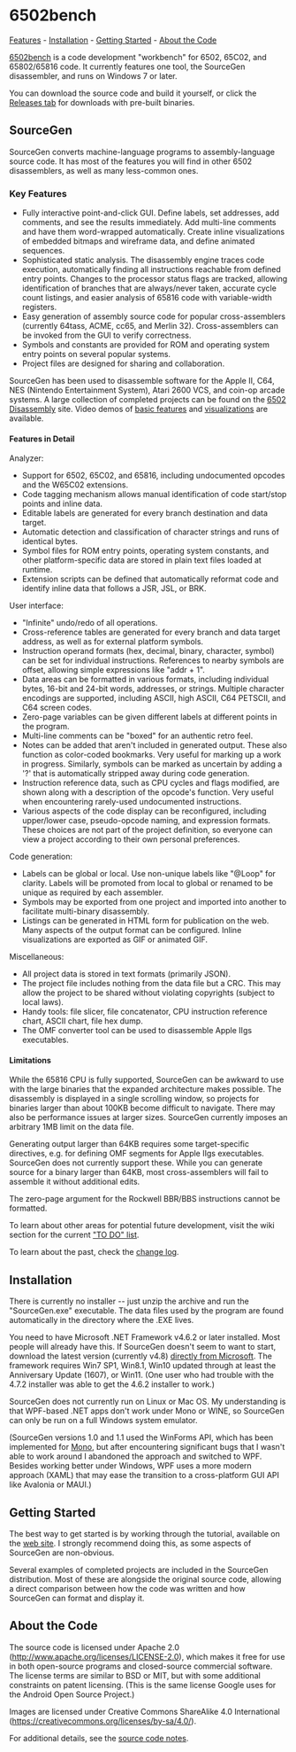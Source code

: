 # 6502bench # 

[Features](#key-features) - [Installation](#installation) - [Getting Started](#getting-started) - [About the Code](#about-the-code)

[6502bench](https://6502bench.com/) is a code development "workbench"
for 6502, 65C02, and 65802/65816 code.  It currently features one tool,
the SourceGen disassembler, and runs on Windows 7 or later.

You can download the source code and build it yourself, or click the
[Releases tab](https://github.com/fadden/6502bench/releases) for
downloads with pre-built binaries.


## SourceGen ##

SourceGen converts machine-language programs to assembly-language source
code.  It has most of the features you will find in other 6502 disassemblers,
as well as many less-common ones.

### Key Features ###

- Fully interactive point-and-click GUI.  Define labels, set addresses,
  add comments, and see the results immediately.  Add multi-line comments
  and have them word-wrapped automatically.  Create inline visualizations
  of embedded bitmaps and wireframe data, and define animated sequences.
- Sophisticated static analysis.  The disassembly engine traces code
  execution, automatically finding all instructions reachable from defined
  entry points. Changes to the processor status flags are tracked,
  allowing identification of branches that are always/never taken,
  accurate cycle count listings, and easier analysis of 65816 code with
  variable-width registers.
- Easy generation of assembly source code for popular cross-assemblers
  (currently 64tass, ACME, cc65, and Merlin 32). Cross-assemblers can be
  invoked from the GUI to verify correctness.
- Symbols and constants are provided for ROM and operating system entry
  points on several popular systems.
- Project files are designed for sharing and collaboration.

SourceGen has been used to disassemble software for the Apple II, C64,
NES (Nintendo Entertainment System), Atari 2600 VCS, and coin-op
arcade systems.  A large collection of completed projects can be found
on the [6502 Disassembly](https://6502disassembly.com) site.
Video demos of [basic features](https://youtu.be/dalISyBPQq8)
and [visualizations](https://youtu.be/lSvEr5nCHbY) are available.

#### Features in Detail ####

Analyzer:
- Support for 6502, 65C02, and 65816, including undocumented opcodes
  and the W65C02 extensions.
- Code tagging mechanism allows manual identification of code start/stop
  points and inline data.
- Editable labels are generated for every branch destination and data target.
- Automatic detection and classification of character strings and runs of
  identical bytes.
- Symbol files for ROM entry points, operating system constants, and other
  platform-specific data are stored in plain text files loaded at runtime.
- Extension scripts can be defined that automatically reformat code and
  identify inline data that follows a JSR, JSL, or BRK.

User interface:
- "Infinite" undo/redo of all operations.
- Cross-reference tables are generated for every branch and data target
  address, as well as for external platform symbols.
- Instruction operand formats (hex, decimal, binary, character, symbol) can
  be set for individual instructions. References to nearby symbols are
  offset, allowing simple expressions like "addr + 1".
- Data areas can be formatted in various formats, including individual
  bytes, 16-bit and 24-bit words, addresses, or strings.  Multiple
  character encodings are supported, including ASCII, high ASCII,
  C64 PETSCII, and C64 screen codes.
- Zero-page variables can be given different labels at different points
  in the program.
- Multi-line comments can be "boxed" for an authentic retro feel.
- Notes can be added that aren't included in generated output. These also
  function as color-coded bookmarks. Very useful for marking up a work in
  progress.  Similarly, symbols can be marked as uncertain by adding a
  '?' that is automatically stripped away during code generation.
- Instruction reference data, such as CPU cycles and flags modified,
  are shown along with a description of the opcode's function.  Very
  useful when encountering rarely-used undocumented instructions.
- Various aspects of the code display can be reconfigured, including
  upper/lower case, pseudo-opcode naming, and expression formats. These
  choices are not part of the project definition, so everyone can view a
  project according to their own personal preferences.

Code generation:
- Labels can be global or local.  Use non-unique labels like "@Loop"
  for clarity.  Labels will be promoted from local to global or renamed
  to be unique as required by each assembler.
- Symbols may be exported from one project and imported into another to
  facilitate multi-binary disassembly.
- Listings can be generated in HTML form for publication on the web.
  Many aspects of the output format can be configured.  Inline
  visualizations are exported as GIF or animated GIF.

Miscellaneous:
- All project data is stored in text formats (primarily JSON).
- The project file includes nothing from the data file but a CRC. This may
  allow the project to be shared without violating copyrights (subject to
  local laws).
- Handy tools: file slicer, file concatenator, CPU instruction reference
  chart, ASCII chart, file hex dump.
- The OMF converter tool can be used to disassemble Apple IIgs executables.

#### Limitations ####

While the 65816 CPU is fully supported, SourceGen can be awkward to use
with the large binaries that the expanded architecture makes possible.  The
disassembly is displayed in a single scrolling window, so projects for
binaries larger than about 100KB become difficult to navigate.  There may
also be performance issues at larger sizes.  SourceGen currently imposes an
arbitrary 1MB limit on the data file.

Generating output larger than 64KB requires some target-specific
directives, e.g. for defining OMF segments for Apple IIgs executables.
SourceGen does not currently support these.  While you can generate source
for a binary larger than 64KB, most cross-assemblers will fail to assemble
it without additional edits.

The zero-page argument for the Rockwell BBR/BBS instructions cannot be
formatted.

To learn about other areas for potential future development, visit the
wiki section for the current
["TO DO" list](https://github.com/fadden/6502bench/wiki/TO-DO-List).

To learn about the past, check the
[change log](https://github.com/fadden/6502bench/wiki/Change-Log).


## Installation ##

There is currently no installer -- just unzip the archive and run the
"SourceGen.exe" executable.  The data files used by the program are found
automatically in the directory where the .EXE lives.

You need to have Microsoft .NET Framework v4.6.2 or later installed.  Most
people will already have this.  If SourceGen doesn't seem to want to start,
download the latest version (currently v4.8)
[directly from Microsoft](https://dotnet.microsoft.com/download/dotnet-framework/net48).
The framework requires Win7 SP1, Win8.1, Win10 updated through at least the
Anniversary Update (1607), or Win11.  (One user who had trouble with the
4.7.2 installer was able to get the 4.6.2 installer to work.)

SourceGen does not currently run on Linux or Mac OS.  My understanding is
that WPF-based .NET apps don't work under Mono or WINE, so SourceGen can only
be run on a full Windows system emulator.

(SourceGen versions 1.0 and 1.1 used the WinForms API, which has been
implemented for [Mono](https://www.mono-project.com/), but after
encountering significant bugs that I wasn't able to work around I
abandoned the approach and switched to WPF.  Besides working better
under Windows, WPF uses a more modern approach (XAML) that may ease
the transition to a cross-platform GUI API like Avalonia or MAUI.)


## Getting Started ##

The best way to get started is by working through the tutorial, available
on the [web site](https://6502bench.com/sgtutorial/).  I strongly recommend
doing this, as some aspects of SourceGen are non-obvious.

Several examples of completed projects are included in the SourceGen
distribution.  Most of these are alongside the original source code,
allowing a direct comparison between how the code was written and how
SourceGen can format and display it.


## About the Code ##

The source code is licensed under Apache 2.0
(http://www.apache.org/licenses/LICENSE-2.0), which makes it free for use in
both open-source programs and closed-source commercial software.  The license
terms are similar to BSD or MIT, but with some additional constraints on
patent licensing.  (This is the same license Google uses for the Android
Open Source Project.)

Images are licensed under Creative Commons ShareAlike 4.0 International
(https://creativecommons.org/licenses/by-sa/4.0/).

For additional details, see the [source code notes](SourceNotes.md).

